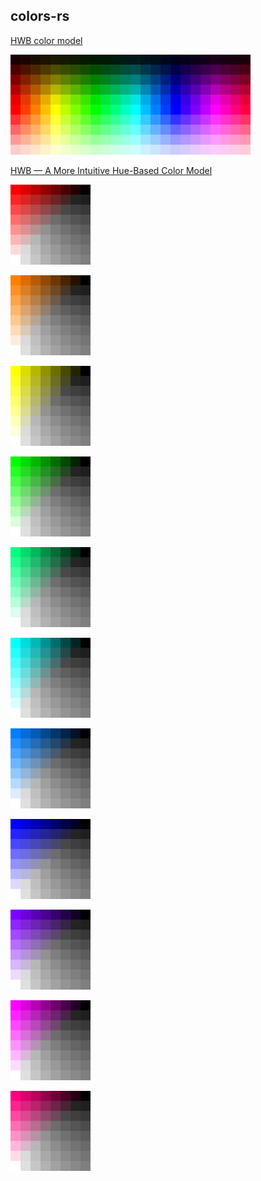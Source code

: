 ## colors-rs

[HWB color model](https://en.wikipedia.org/wiki/HWB_color_model)

<img src="images/hue_palette.png"><br>

[HWB — A More Intuitive Hue-Based Color Model](https://www.researchgate.net/profile/Alvy_Smith/publication/240035805_HWB-A_more_intuitive_hue-based_color_model/links/57a8b24b08aef20758cd030e/HWB-A-more-intuitive-hue-based-color-model.pdf)

<img src="images/palette0.png"><br>

<img src="images/palette30.png"><br>

<img src="images/palette60.png"><br>

<img src="images/palette120.png"><br>

<img src="images/palette150.png"><br>

<img src="images/palette180.png"><br>

<img src="images/palette210.png"><br>

<img src="images/palette240.png"><br>

<img src="images/palette270.png"><br>

<img src="images/palette300.png"><br>

<img src="images/palette330.png"><br>
